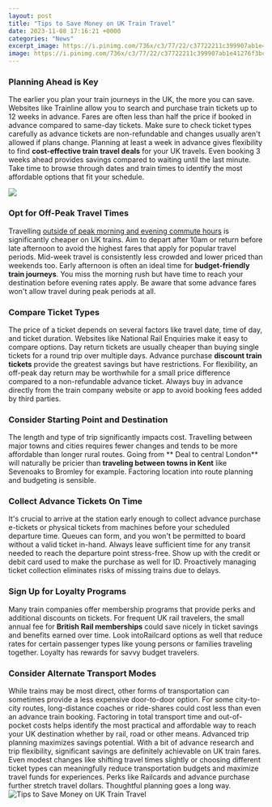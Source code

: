 ```yaml
---
layout: post
title: "Tips to Save Money on UK Train Travel"
date: 2023-11-08 17:16:21 +0000
categories: "News"
excerpt_image: https://i.pinimg.com/736x/c3/77/22/c37722211c399907ab1e41276f3bcf21.jpg
image: https://i.pinimg.com/736x/c3/77/22/c37722211c399907ab1e41276f3bcf21.jpg
---
```


### Planning Ahead is Key
The earlier you plan your train journeys in the UK, the more you can save. Websites like Trainline allow you to search and purchase train tickets up to 12 weeks in advance. Fares are often less than half the price if booked in advance compared to same-day tickets. Make sure to check ticket types carefully as advance tickets are non-refundable and changes usually aren't allowed if plans change. 
Planning at least a week in advance gives flexibility to find **cost-effective train travel deals** for your UK travels. Even booking 3 weeks ahead provides savings compared to waiting until the last minute. Take time to browse through dates and train times to identify the most affordable options that fit your schedule.

![](https://i.pinimg.com/736x/61/a5/62/61a5626501803565d40f7b43da4b78da.jpg)
### Opt for Off-Peak Travel Times  
Travelling [outside of peak morning and evening commute hours](https://thetopnews.github.io/the-benefits-of-woodwork-and-metalwork-electives-in-secondary-school-curriculum/) is significantly cheaper on UK trains. Aim to depart after 10am or return before late afternoon to avoid the highest fares that apply for popular travel periods. Mid-week travel is consistently less crowded and lower priced than weekends too. 
Early afternoon is often an ideal time for **budget-friendly train journeys**. You miss the morning rush but have time to reach your destination before evening rates apply. Be aware that some advance fares won't allow travel during peak periods at all.
### Compare Ticket Types
The price of a ticket depends on several factors like travel date, time of day, and ticket duration. Websites like National Rail Enquiries make it easy to compare options. Day return tickets are usually cheaper than buying single tickets for a round trip over multiple days. Advance purchase **discount train tickets** provide the greatest savings but have restrictions. 
For flexibility, an off-peak day return may be worthwhile for a small price difference compared to a non-refundable advance ticket. Always buy in advance directly from the train company website or app to avoid booking fees added by third parties.
### Consider Starting Point and Destination
The length and type of trip significantly impacts cost. Travelling between major towns and cities requires fewer changes and tends to be more affordable than longer rural routes. Going from ** Deal to central London** will naturally be pricier than **traveling between towns in Kent** like Sevenoaks to Bromley for example. Factoring location into route planning and budgeting is sensible.
### Collect Advance Tickets On Time  
It's crucial to arrive at the station early enough to collect advance purchase e-tickets or physical tickets from machines before your scheduled departure time. Queues can form, and you won't be permitted to board without a valid ticket in-hand. Always leave sufficient time for any transit needed to reach the departure point stress-free. Show up with the credit or debit card used to make the purchase as well for ID. Proactively managing ticket collection eliminates risks of missing trains due to delays.
### Sign Up for Loyalty Programs
Many train companies offer membership programs that provide perks and additional discounts on tickets. For frequent UK rail travelers, the small annual fee for **British Rail memberships** could save nicely in ticket savings and benefits earned over time. Look intoRailcard options as well that reduce rates for certain passenger types like young persons or families traveling together. Loyalty has rewards for savvy budget travelers. 
### Consider Alternate Transport Modes
While trains may be most direct, other forms of transportation can sometimes provide a less expensive door-to-door option. For some city-to-city routes, long-distance coaches or ride-shares could cost less than even an advance train booking. Factoring in total transport time and out-of-pocket costs helps identify the most practical and affordable way to reach your UK destination whether by rail, road or other means. Advanced trip planning maximizes savings potential. 
With a bit of advance research and trip flexibility, significant savings are definitely achievable on UK train fares. Even modest changes like shifting travel times slightly or choosing different ticket types can meaningfully reduce transportation budgets and maximize travel funds for experiences. Perks like Railcards and advance purchase further stretch travel dollars. Thoughtful planning goes a long way.      
![Tips to Save Money on UK Train Travel](https://i.pinimg.com/736x/c3/77/22/c37722211c399907ab1e41276f3bcf21.jpg)